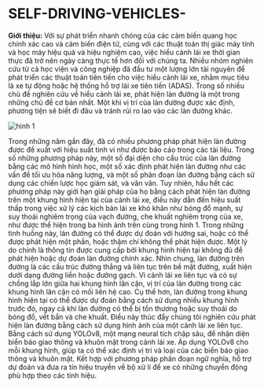 # SELF-DRIVING-VEHICLES-

**Giới thiệu:**
   Với sự phát triển nhanh chóng của các cảm biến quang học chính xác cao và cảm biến điện tử, cùng với các thuật toán thị giác máy tính và học máy hiệu quả và hiệu nghiệm cao, việc hiểu cảnh lái xe thời gian thực đã trở nên ngày càng thực tế hơn đối với chúng ta. Nhiều nhóm nghiên cứu từ cả học viện và công nghiệp đã đầu tư một lượng lớn tài nguyên để phát triển các thuật toán tiên tiến cho việc hiểu cảnh lái xe, nhằm mục tiêu là xe tự động hoặc hệ thống hỗ trợ lái xe tiên tiến (ADAS). Trong số nhiều chủ đề nghiên cứu về hiểu cảnh lái xe, phát hiện làn đường là một trong những chủ đề cơ bản nhất. Một khi vị trí của làn đường được xác định, phương tiện sẽ biết đi đâu và tránh rủi ro lao vào các làn đường khác.
   
   ![hình 1](https://files.catbox.moe/e22uug.png)
   
   Trong những năm gần đây, đã có nhiều phương pháp phát hiện làn đường được đề xuất với hiệu suất tinh vi như được báo cáo trong các tài liệu. Trong số những phương pháp này, một số đại diện cho cấu trúc của làn đường bằng các mô hình hình học, một số xác định phát hiện làn đường như các vấn đề tối ưu hóa năng lượng, và một số phân đoạn làn đường bằng cách sử dụng các chiến lược học giám sát, và vân vân. Tuy nhiên, hầu hết các phương pháp này giới hạn giải pháp của họ bằng cách phát hiện làn đường trên một khung hình hiện tại của cảnh lái xe, điều này dẫn đến hiệu suất thấp trong việc xử lý các kịch bản lái xe khó khăn như bóng đổ mạnh, sự suy thoái nghiêm trọng của vạch đường, che khuất nghiêm trọng của xe, như được thể hiện trong ba hình ảnh trên cùng trong hình 1. Trong những tình huống này, làn đường có thể được dự đoán với hướng sai, hoặc có thể được phát hiện một phần, hoặc thậm chí không thể phát hiện được. Một lý do chính là thông tin được cung cấp bởi khung hình hiện tại không đủ để phát hiện hoặc dự đoán làn đường chính xác. Nhìn chung, làn đường trên đường là các cấu trúc đường thẳng và liên tục trên bề mặt đường, xuất hiện dưới dạng đường liền hoặc đường gạch. Vì cảnh lái xe liên tục và có sự chồng lắp lớn giữa hai khung hình lân cận, vị trí của làn đường trong các khung hình lân cận có mối liên hệ cao. Cụ thể hơn, làn đường trong khung hình hiện tại có thể được dự đoán bằng cách sử dụng nhiều khung hình trước đó, ngay cả khi làn đường có thể bị tổn thương hoặc suy thoái do bóng đổ, vết bẩn và che khuất. Điều này thúc đẩy chúng tôi nghiên cứu phát hiện làn đường bằng cách sử dụng hình ảnh của một cảnh lái xe liên tục. Bằng cách sử dụng YOLOv8, một mạng neural tích chập sâu, để nhận diện biển báo giao thông và khuôn mặt trong cảnh lái xe. Áp dụng YOLOv8 cho mỗi khung hình, giúp ta có thể xác định vị trí và loại của các biển báo giao thông và khuôn mặt. Kết hợp với phương pháp phân đoạn ngữ nghĩa, hỗ trợ dự đoán và đưa ra tín hiệu truyền về bộ xử lí để xe có những chuyển động phù hợp theo các tính hiệu.
